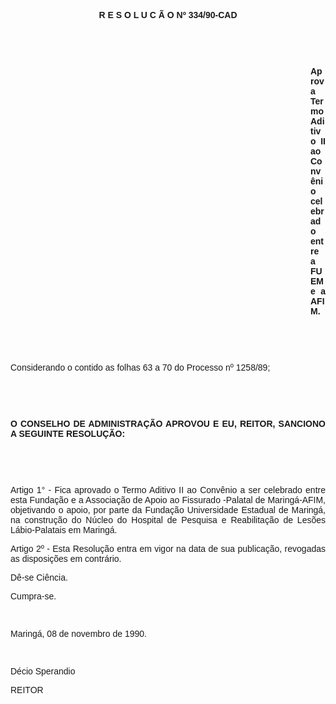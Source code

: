 <BODY>

<B><FONT FACE="Arial"><P ALIGN="CENTER">R E S O L U C &Atilde; O  Nº 334/90-CAD</P>
</B><P ALIGN="JUSTIFY"></P>
<P ALIGN="JUSTIFY">&nbsp;</P>
<P ALIGN="JUSTIFY">&nbsp;</P><DIR>
<DIR>
<DIR>
<DIR>
<DIR>
<DIR>
<DIR>
<DIR>
<DIR>
<DIR>
<DIR>
<DIR>

<B><P ALIGN="JUSTIFY">Aprova Termo Aditivo II ao Conv&ecirc;nio celebrado entre a FUEM e a AFIM.</P>
</B><P ALIGN="JUSTIFY"></P>
<P ALIGN="JUSTIFY">&nbsp;</P>
<P ALIGN="JUSTIFY">&nbsp;</P></DIR>
</DIR>
</DIR>
</DIR>
</DIR>
</DIR>
</DIR>
</DIR>
</DIR>
</DIR>
</DIR>
</DIR>

<P ALIGN="JUSTIFY">Considerando o contido as folhas 63 a 70 do Processo nº 1258/89;</P>
<B><P ALIGN="JUSTIFY"></P>
<P ALIGN="JUSTIFY">&nbsp;</P>
</B><P ALIGN="JUSTIFY">&nbsp;</P>
<B><P ALIGN="JUSTIFY">O CONSELHO DE ADMINISTRA&Ccedil;&Atilde;O APROVOU E EU, REITOR, SANCIONO A SEGUINTE RESOLU&Ccedil;&Atilde;O:</P>
</B><P ALIGN="JUSTIFY"></P>
<P ALIGN="JUSTIFY">&nbsp;</P>
<P ALIGN="JUSTIFY">&nbsp;</P>
<P ALIGN="JUSTIFY">Artigo 1° - Fica aprovado o Termo Aditivo II ao Conv&ecirc;nio a ser celebrado entre esta Funda&ccedil;&atilde;o e a Associa&ccedil;&atilde;o de Apoio ao Fissurado -Palatal de Maring&aacute;-AFIM, objetivando o apoio, por parte da Funda&ccedil;&atilde;o Universidade Estadual de Maring&aacute;, na constru&ccedil;&atilde;o do N&uacute;cleo do Hospital de  Pesquisa e Reabilita&ccedil;&atilde;o de Les&otilde;es L&aacute;bio-Palatais em Maring&aacute;.</P>
<P ALIGN="JUSTIFY">Artigo 2º - Esta Resolu&ccedil;&atilde;o entra em vigor na data de sua  publica&ccedil;&atilde;o, revogadas as disposi&ccedil;&otilde;es em contr&aacute;rio.</P>
<P ALIGN="JUSTIFY">D&ecirc;-se Ci&ecirc;ncia.</P>
<P ALIGN="JUSTIFY">Cumpra-se.</P>
<P ALIGN="JUSTIFY"></P>
<P ALIGN="JUSTIFY">&nbsp;</P>
<P ALIGN="JUSTIFY">Maring&aacute;, 08 de novembro de 1990.</P>
<P ALIGN="JUSTIFY"></P>
<P ALIGN="JUSTIFY">&nbsp;</P>
<P ALIGN="JUSTIFY">D&eacute;cio Sperandio</P>
<P ALIGN="JUSTIFY">REITOR</P>
<P ALIGN="JUSTIFY"></P></FONT></BODY>
